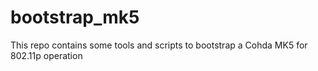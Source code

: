 # bootstrap_mk5
This repo contains some tools and scripts to bootstrap a Cohda MK5 for 802.11p operation

